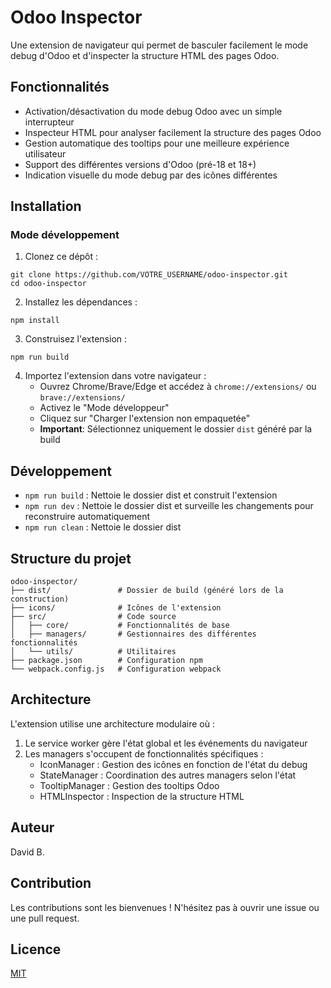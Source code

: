 # Odoo Inspector

Une extension de navigateur qui permet de basculer facilement le mode debug d'Odoo et d'inspecter la structure HTML des pages Odoo.

## Fonctionnalités

- Activation/désactivation du mode debug Odoo avec un simple interrupteur
- Inspecteur HTML pour analyser facilement la structure des pages Odoo
- Gestion automatique des tooltips pour une meilleure expérience utilisateur
- Support des différentes versions d'Odoo (pré-18 et 18+)
- Indication visuelle du mode debug par des icônes différentes

## Installation

### Mode développement

1. Clonez ce dépôt :
```
git clone https://github.com/VOTRE_USERNAME/odoo-inspector.git
cd odoo-inspector
```

2. Installez les dépendances :
```
npm install
```

3. Construisez l'extension :
```
npm run build
```

4. Importez l'extension dans votre navigateur :
   - Ouvrez Chrome/Brave/Edge et accédez à `chrome://extensions/` ou `brave://extensions/`
   - Activez le "Mode développeur"
   - Cliquez sur "Charger l'extension non empaquetée"
   - **Important**: Sélectionnez uniquement le dossier `dist` généré par la build

## Développement

- `npm run build` : Nettoie le dossier dist et construit l'extension
- `npm run dev` : Nettoie le dossier dist et surveille les changements pour reconstruire automatiquement
- `npm run clean` : Nettoie le dossier dist

## Structure du projet

```
odoo-inspector/
├── dist/               # Dossier de build (généré lors de la construction)
├── icons/              # Icônes de l'extension
├── src/                # Code source
│   ├── core/           # Fonctionnalités de base
│   ├── managers/       # Gestionnaires des différentes fonctionnalités
│   └── utils/          # Utilitaires
├── package.json        # Configuration npm
└── webpack.config.js   # Configuration webpack
```

## Architecture

L'extension utilise une architecture modulaire où :

1. Le service worker gère l'état global et les événements du navigateur
2. Les managers s'occupent de fonctionnalités spécifiques :
   - IconManager : Gestion des icônes en fonction de l'état du debug
   - StateManager : Coordination des autres managers selon l'état
   - TooltipManager : Gestion des tooltips Odoo
   - HTMLInspector : Inspection de la structure HTML

## Auteur

David B.

## Contribution

Les contributions sont les bienvenues ! N'hésitez pas à ouvrir une issue ou une pull request.

## Licence

[MIT](LICENSE) 